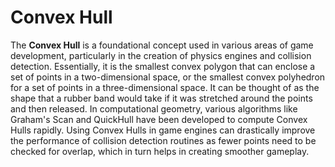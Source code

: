 # Convex Hull

The **Convex Hull** is a foundational concept used in various areas of game development, particularly in the creation of physics engines and collision detection. Essentially, it is the smallest convex polygon that can enclose a set of points in a two-dimensional space, or the smallest convex polyhedron for a set of points in a three-dimensional space. It can be thought of as the shape that a rubber band would take if it was stretched around the points and then released. In computational geometry, various algorithms like Graham's Scan and QuickHull have been developed to compute Convex Hulls rapidly. Using Convex Hulls in game engines can drastically improve the performance of collision detection routines as fewer points need to be checked for overlap, which in turn helps in creating smoother gameplay.